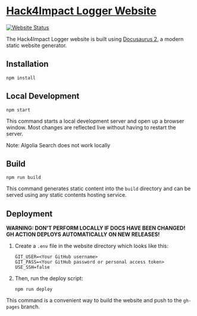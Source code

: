 # [Hack4Impact Logger Website](https://hack4impact.github.io/logger/)

[![Website Status](https://img.shields.io/website?url=https%3A%2F%2Fhack4impact.github.io%2Flogger%2F&style=flat-square&logo=github)](https://hack4impact.github.io/logger/)

The Hack4Impact Logger website is built using [Docusaurus 2](https://v2.docusaurus.io/), a modern static website generator.

## Installation

```shell
npm install
```

## Local Development

```shell
npm start
```

This command starts a local development server and open up a browser window. Most changes are reflected live without having to restart the server.

Note: Algolia Search does not work locally

## Build

```shell
npm run build
```

This command generates static content into the `build` directory and can be served using any static contents hosting service.

## Deployment

**WARNING: DON'T PERFORM LOCALLY IF DOCS HAVE BEEN CHANGED! GH ACTION DEPLOYS AUTOMATICALLY ON NEW RELEASES!**

1. Create a `.env` file in the website directory which looks like this:

   ```text
   GIT_USER=<Your GitHub username>
   GIT_PASS=<Your GitHub password or personal access token>
   USE_SSH=false
   ```

2. Then, run the deploy script:

   ```shell
   npm run deploy
   ```

This command is a convenient way to build the website and push to the `gh-pages` branch.
